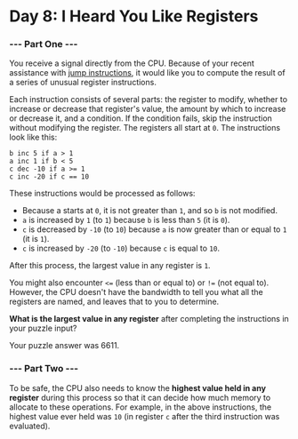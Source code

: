 # Day 8: I Heard You Like Registers

### --- Part One ---

You receive a signal directly from the CPU. Because of your recent assistance with [jump instructions](https://adventofcode.com/2017/day/5), it would like you to compute the result of a series of unusual register instructions.

Each instruction consists of several parts: the register to modify, whether to increase or decrease that register's value, the amount by which to increase or decrease it, and a condition. If the condition fails, skip the instruction without modifying the register. The registers all start at ```0```. The instructions look like this:
```
b inc 5 if a > 1
a inc 1 if b < 5
c dec -10 if a >= 1
c inc -20 if c == 10
```

These instructions would be processed as follows:

* Because a starts at ```0```, it is not greater than ```1```, and so ```b``` is not modified.
* ```a``` is increased by ```1``` (to ```1```) because ```b``` is less than ```5``` (it is ```0```).
* ```c``` is decreased by ```-10``` (to ```10```) because ```a``` is now greater than or equal to ```1``` (it is ```1```).
* ```c``` is increased by ```-20``` (to ```-10```) because ```c``` is equal to ```10```.

After this process, the largest value in any register is ```1```.

You might also encounter ```<=``` (less than or equal to) or ```!=``` (not equal to). However, the CPU doesn't have the bandwidth to tell you what all the registers are named, and leaves that to you to determine.

**What is the largest value in any register** after completing the instructions in your puzzle input?

Your puzzle answer was 6611.

### --- Part Two ---

To be safe, the CPU also needs to know the **highest value held in any register** during this process so that it can decide how much memory to allocate to these operations. For example, in the above instructions, the highest value ever held was ```10``` (in register ```c``` after the third instruction was evaluated).
